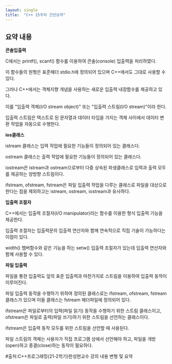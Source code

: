 ```yaml
---
layout: single
title:  "C++ 15주차 간단요약"
---
```


## 요약 내용


**콘솔입출력**


C에서는 printf(), scanf() 함수를 이용하여 콘솔(console) 입출력을 처리하였다.


이 함수들의 원형은 표준헤더 stdio.h에 정의되어 있으며 C++에서도 그대로 사용할 수 있다.


그러나 C++에서는 객체지향 개념을 사용하는 새로운 입출력 내장함수를 제공하고 있다.


이를 "입출력 객체(I/O stream object)" 또는 "입출력 스트림(I/O stream)"이라 한다.


입출력 스트림은 텍스트로 된 문자열과 데이터 타입을 가지는 객체 사이에서 데이터 변환 작업을 자동으로 수행한다.




**ios클래스**


istream 클래스는 입력 작업에 필요한 기능들이 정의되어 있는 클래스다.


ostream 클래스는 출력 작업에 필요한 기능들이 정의되어 있는 클래스다.


iostream은 istream과 ostream으로부터 다중 상속된 파생클래스로 입력과 출력 모두를 제공하는 양방향 스트림이다.


ifstream, ofstream, fstream은 파일 입출력 작업을 다루는 클래스로 파일을 대상으로 한다는 점을 제외하고는 istream, ostream, iostream과 유사하다.




**입출력 조절자**


C++에서는 입출력 조절자(I/O manipulator)라는 함수를 이용한 형식 입출력 기능을 제공한다.


입출력 조절자는 입출력문의 입출력 연산자와 함께 연속적으로 직접 기술이 가능하다는 이점이 있다.


width() 멤버함수와 같은 기능을 하는 setw() 입출력 조절자가 있는데 입출력 연산자와 함께 사용할 수 있다.




**파일 입출력**


파일을 통한 입출력도 앞의 표준 입출력과 마찬가지로 스트림을 이용하여 입출력 동작이 이루어진다.


파일 입출력 동작을 수행하기 위하여 정의된 클래스로는 ifstream, ofstream, fstream 클래스가 있으며 이들 클래스는 fstream 헤더파일에 정의되어 있다.


ifstream은 파일로부터의 입력(파일 읽기) 동작을 수행하기 위한 스트림 클래스이고, ofstream은 파일로 출력(파일 쓰기)하기 위한 스트림을 선언하는 클래스이다.


ifstream은 입출력 동작 모두를 위한 스트림을 선언할 때 사용된다.


파일 스트림의 객체는 사용자가 직접 프로그램 상에서 선언해야 하고, 파일을 개방(open)하고 종결(close)하는 동작이 필요하다.










#출처:C++프로그래밍(21-2학기)한성현교수 강의 내용 변형 및 요약
